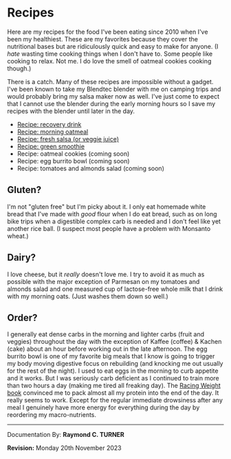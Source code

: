 # Recipes

Here are my recipes for the food I've been eating since 2010 when I've been my healthiest. These are my favorites because they cover the nutritional bases but are ridiculously quick and easy to make for anyone. (I *hate* wasting time cooking things when I don't have to. Some people like cooking to relax. Not me. I do love the smell of oatmeal cookies cooking though.)

There is a catch. Many of these recipes are impossible without a gadget. I've been known to take my Blendtec blender with me on camping trips and would probably bring my salsa maker now as well. I've just come to expect that I cannot use the blender during the early morning hours so I save my recipes with the blender until later in the day.

* [Recipe: recovery drink](../1125)
* [Recipe: morning oatmeal](../1126)
* [Recipe: fresh salsa (or veggie juice)](../1127)
* [Recipe: green smoothie](../1128)
* Recipe: oatmeal cookies (coming soon)
* Recipe: egg burrito bowl (coming soon)
* Recipe: tomatoes and almonds salad (coming soon)

## Gluten?

I'm not "gluten free" but I'm picky about it. I only eat homemade white bread that I've made with *good* flour when I do eat bread, such as on long bike trips when a digestible complex carb is needed and I don't feel like yet another rice ball. (I suspect most people have a problem with Monsanto wheat.)


## Dairy?

I love cheese, but it *really* doesn't love me. I try to avoid it as much as possible with the major exception of Parmesan on my tomatoes and almonds salad and one measured cup of lactose-free whole milk that I drink with my morning oats. (Just washes them down so well.)

## Order?

I generally eat dense carbs in the morning and lighter carbs (fruit and veggies) throughout the day with the exception of Kaffee (coffee) & Kachen (cake) about an hour before working out in the late afternoon. The egg burrito bowl is one of my favorite big meals that I know is going to trigger my body moving digestive focus on rebuilding (and knocking me out usually for the rest of the night). I used to eat eggs in the morning to curb appetite and it works. But I was seriously carb deficient as I continued to train more than two hours a day (making me tired all freaking day). The [Racing Weight book](https://amzn.to/47quAJg) convinced me to pack almost all my protein into the end of the day. It really seems to work. Except for the regular immediate drowsiness after any meal I genuinely have more energy for everything during the day by reordering my macro-nutrients.

---

Documentation By: **Raymond C. TURNER**

**Revision:** Monday 20th November 2023